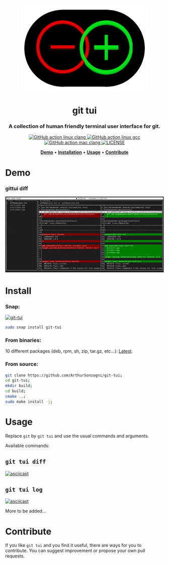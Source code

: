 <p align="center">
  <br><img src="logo.png" alt="git tui" /><br>
</p>

<h1 align="center">git tui</h1>

<h3 align="center">
  A collection of human friendly terminal user interface for git.
</h3>

<p align="center">
  <a href="https://github.com/ArthurSonzogni/git-tui/actions?workflow=linux-clang.yaml">
    <img src="https://github.com/ArthurSonzogni/git-tui/actions/workflows/linux-clang.yaml/badge.svg?branch=master" alt="GitHub action linux clang">
  </a>
  <a href="https://github.com/ArthurSonzogni/git-tui/actions?workflow=linux-gcc.yaml">
    <img src="https://github.com/ArthurSonzogni/git-tui/actions/workflows/linux-gcc.yaml/badge.svg?branch=master" alt="GitHub action linux gcc">
  </a>
  <a href="https://github.com/ArthurSonzogni/git-tui/actions?workflow=mac-clang.yaml">
    <img src="https://github.com/ArthurSonzogni/git-tui/actions/workflows/mac-clang.yaml/badge.svg?branch=master" alt="GitHub action mac clang">
  </a>
  <a href="https://github.com/ArthurSonzogni/git-tui/blob/master/LICENSE.md">
    <img src="https://img.shields.io/github/license/ArthurSonzogni/git-tui" alt="LICENSE">
  </a>
</p>

<p align="center">
  <a href="#demo"><b>Demo</b></a>&nbsp;&bull;
  <a href="#install"><b>Installation</b></a>&nbsp;&bull;
  <a href="#usage"><b>Usage</b></a>&nbsp;&bull;
  <a href="#contribute"><b>Contribute</b></a>
</p>

# Demo

### gittui diff
![Demo](./demo.gif)

# Install

### Snap:
[![git-tui](https://snapcraft.io/git-tui/badge.svg)](https://snapcraft.io/git-tui)
```bash
sudo snap install git-tui
```
### From binaries:

10 different packages (deb, rpm, sh, zip, tar.gz, etc...): [Latest](https://github.com/ArthurSonzogni/git-tui/releases/latest).

### From source:
```bash
git clone https://github.com/ArthurSonzogni/git-tui;
cd git-tui;
mkdir build;
cd build;
cmake ..;
sudo make install -j;
```
# Usage

Replace `git` by `git tui` and use the usual commands and arguments.

Available commands:

## `git tui diff`
[![asciicast](https://asciinema.org/a/kbiBKpFLfxOWcRdSKez9h1Wvj.svg)](https://asciinema.org/a/kbiBKpFLfxOWcRdSKez9h1Wvj)

## `git tui log`
[![asciicast](https://asciinema.org/a/vUk8EQRsmV95fQ9W5rhMMOHLG.svg)](https://asciinema.org/a/vUk8EQRsmV95fQ9W5rhMMOHLG)

More to be added...

# Contribute

If you like `git tui` and you find it useful, there are ways for you to contribute. You can suggest improvement or propose your own pull requests.
